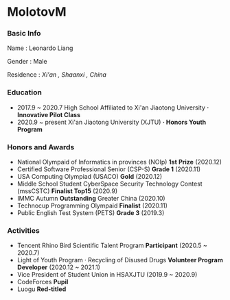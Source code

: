 # MolotovM

### Basic Info

Name : Leonardo Liang

Gender : Male 

Residence : *Xi'an , Shaanxi , China*

### Education

  - 2017.9 ~ 2020.7 High School Affiliated to Xi'an Jiaotong University **· Innovative Pilot Class**
  - 2020.9 ~ present  Xi'an Jiaotong University (XJTU) **· Honors Youth Program**

### Honors and Awards

- National Olympaid of Informatics in provinces (NOIp) **1st** **Prize** (2020.12)
- Certified Software Professional Senior (CSP-S) **Grade 1** (2020.11)
- USA Computing Olympiad (USACO) **Gold** (2020.12)
- Middle School Student CyberSpace Security Technology Contest (mssCSTC) **Finalist Top15** (2020.9)
- IMMC Autumn **Outstanding** Greater China (2020.10)
- Technocup Programming Olympaid **Finalist** (2020.11)
- Public English Test System (PETS) **Grade 3** (2019.3)

### Activities

- Tencent Rhino Bird Scientific Talent Program **Participant** (2020.5 ~ 2020.7)
- Light of Youth Program · Recycling of Disused Drugs **Volunteer Program Developer** (2020.12 ~ 2021.1)
- Vice President of Student Union in HSAXJTU (2019.9 ~ 2020.9)
- CodeForces **Pupil** 
- Luogu **Red-titled**

